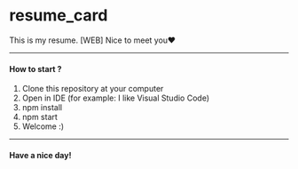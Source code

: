 # resume_card
This is my resume. [WEB] Nice to meet you❤️   

<hr>

<h4>How to start ? </h4>
<ol>
<li> Clone this repository at your computer</li>
<li> Open in IDE (for example: I like Visual Studio Code)</li>
<li> npm install </li>
<li> npm start </li>
<li> Welcome :) </li>
</ol>

<hr>

<h4>Have a nice day!</h4>
